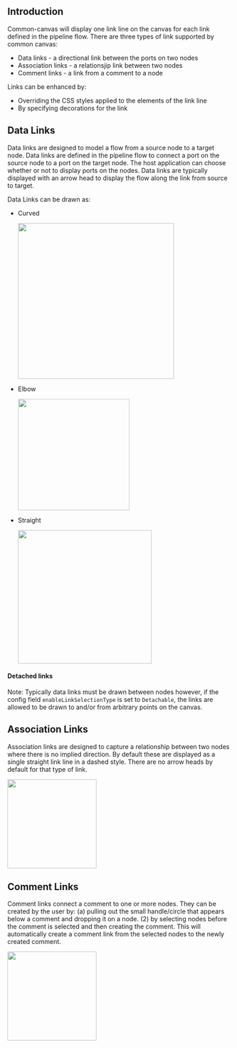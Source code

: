 ## Introduction
Common-canvas will display one link line on the canvas for each link defined in the pipeline flow. There are three types of link supported by common canvas:

* Data links - a directional link between the ports on two nodes
* Association links - a relationsjip link between two nodes
* Comment links - a link from a comment to a node

Links can be enhanced by:

* Overriding the CSS styles applied to the elements of the link line
* By specifying decorations for the link

## Data Links
Data links are designed to model a flow from a source node to a target node. Data links are defined in the pipeline flow to connect a port on the source node to a port on the target node. The host application can choose whether or not to display ports on the nodes. Data links are typically displayed with an arrow head to display the flow along the link from source to target.

Data Links can be drawn as:

* Curved

    <img src="../assets/cc-link-curve.png" width="350" />

* Elbow

    <img src="../assets/cc-link-elbow.png" width="250" />

* Straight

    <img src="../assets/cc-link-straight.png" width="300" />

#### Detached links

Note: Typically data links must be drawn between nodes however, if the config field `enableLinkSelectionType` is set to `Detachable`, the links are allowed to be drawn to and/or from arbitrary points on the canvas.

## Association Links

Association links are designed to capture a relationship between two nodes where there is no implied direction. By default these are displayed as a single straight link line in a dashed style. There are no arrow heads by default for that type of link.

<img src="../assets/cc-link-assoc.png" width="200" />

## Comment Links

Comment links connect a comment to one or more nodes. They can be created by the user by: (a) pulling out the small handle/circle that appears below a comment and dropping it on a node. (2) by selecting nodes before the comment is selected and then creating the comment. This will automatically create a comment link from the selected nodes to the newly created comment.

<img src="../assets/cc-link-comment.png" width="200" />



